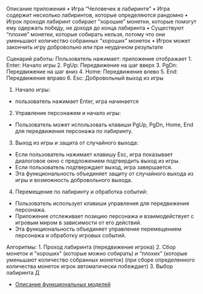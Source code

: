 Описание приложения	•	Игра “Человечек в лабиринте”	•	Игра содержит несколько лабиринтов, которые определяются рандомно 	•	Игрок проходя лабиринт собирает “хорошие” монетки, которые помогут ему одержать победу, не доходя до конца лабиринта	•	Существуют “плохие” монетки, которые собирать нельзя, потому что они уменьшают количество собранных “хороших” монеток	•	Игрок может закончить игру добровольно или при неудачном результате 	Сценарий работы: Пользователь нажимает: приложение отображает 	1.	Enter: Начало игры 	2. PgUp: Передвижение на шаг вверх 	3. PgDn: Передвижение на шаг вниз 	4. Home: Передвижение влево	5. End: Передвижение вправо 	6. Esc: Добровольный выход из игры 1. Начало игры:- пользователь нажимает Enter, игра начинается2. Управление персонажем и начало игры:- Пользователь может использовать клавиши PgUp, PgDn, Home, End для передвижения персонажа по лабиринту.3. Выход из игры и защита от случайного выхода:- Если пользователь нажимает клавишу Esc, игра показывает диалоговое окно с предложением подтвердить выход из игры.- Если пользователь подтверждает выход, игра завершается.- Эта функциональность объединяет защиту от случайного выхода из игры и возможность добровольного выхода.4. Перемещение по лабиринту и обработка событий:- Пользователь использует клавиши управления для передвижения персонажа.- Приложение отслеживает позицию персонажа и взаимодействует с игровым миром в зависимости от его действий.- Эта функциональность объединяет управление перемещением персонажа и обработку игровых событий.Алгоритмы: 	1.	Проход лабиринта (передвижение игрока)	2.	Сбор монеток и “хороших” (которые можно собирать) и “плохих” (которые уменьшают количество собранных монеток) (при сборе определенного количества монеток игрок автоматически побеждает) 	3.	Выбор лабиринта Д* [Описание функциональных моделей](docs/functions.md)